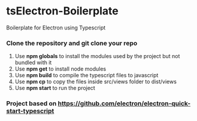 # tsElectron-Boilerplate

Boilerplate for Electron using Typescript

### Clone the repository and git clone your repo

1) Use **npm globals** to install the modules used by the project but not bundled with it
2) Use **npm get** to install node modules
3) Use **npm build** to compile the typescript files to javascript
4) Use **npm cp** to copy the files inside src/views folder to dist/views
5) Use **npm start** to run the project

### Project based on https://github.com/electron/electron-quick-start-typescript
